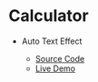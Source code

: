 # Calculator

<ul>
    <li>Auto Text Effect</li>
    <ul>
        <li><a href="https://github.com/pratikmtele/Auto-Text-Effect">Source Code</a></li>
        <li><a href="https://pratikmtele.github.io/Auto-Text-Effect/" target="_blank">Live Demo</a></li>
    </ul>
</ul>